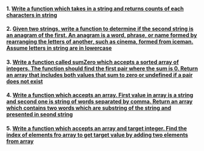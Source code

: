 #### 1. [Write a function which takes in a string and returns counts of each characters in string](https://github.com/mrlazyg/ds-problems-solutions/blob/master/DSA/Q1.js)

#### 2. [Given two strings, write a function to determine if the second string is an anagram of the first. An anagram is a word, phrase, or name formed by rearranging the letters of another, such as cinema, formed from iceman. Assume letters in string are in lowercase](https://github.com/mrlazyg/ds-problems-solutions/blob/master/DSA/Q2.js)

#### 3. [Write a function called sumZero which accepts a sorted array of integers. The function should find the first pair where the sum is 0. Return an array that includes both values that sum to zero or undefined if a pair does not exist](https://github.com/mrlazyg/ds-problems-solutions/blob/master/DSA/Q3.js)

#### 4. [Write a function which accepts an array. First value in array is a string and second one is string of words separated by comma. Return an array which contains two words which are substring of the string and presented in seond string](https://github.com/mrlazyg/ds-problems-solutions/blob/master/DSA/Q4.js)

#### 5. [Write a function which accepts an array and target integer. Find the index of elements fro array to get target value by adding two elements from array](https://github.com/mrlazyg/ds-problems-solutions/blob/master/DSA/Q5.js)
